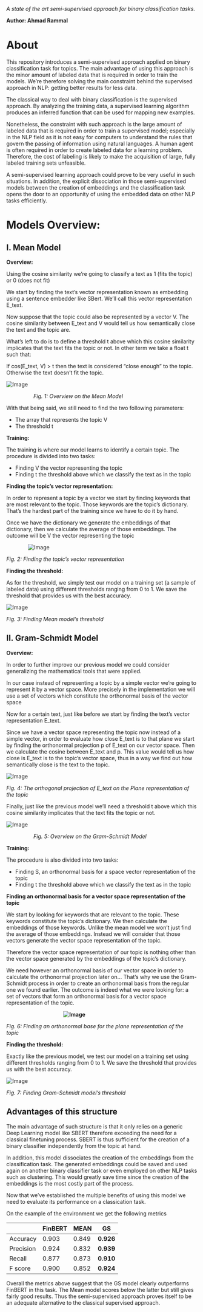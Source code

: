 *A state of the art semi-supervised approach for binary classification tasks.*

**Author: Ahmad Rammal**

# About
This repository introduces a semi-supervised approach applied on binary classification task for topics.
The main advantage of using this approach is the minor amount of labeled data that is required in order to train the models. We’re therefore solving the main constraint behind the supervised approach in NLP: getting better results for less data.

The classical way to deal with binary classification is the supervised approach. By analyzing the training data, a supervised learning algorithm produces an inferred function that can be used for mapping new examples. 

Nonetheless, the constraint with such approach is the large amount of labeled data that is required in order to train a supervised model; especially in the NLP field as it is not easy for computers to understand the rules that govern the passing of information using natural languages.  A human agent is often required in order to create labeled data for a learning problem. Therefore, the cost of labeling is likely to make the acquisition of large, fully labeled training sets unfeasible. 

A semi-supervised learning approach could prove to be very useful in such situations. In addition, the explicit dissociation in those semi-supervised models between the creation of embeddings and the classification task opens the door to an opportunity of using the embedded data on other NLP tasks efficiently.

# Models Overview:

## I. Mean Model

**Overview:**

Using the cosine similarity we’re going to classify a text as 1 (fits the topic) or 0 (does not fit)

We start by finding the text’s vector representation known as embedding using a sentence embedder like SBert. We’ll call this vector representation E\_text.

Now suppose that the topic could also be represented by a vector V. The cosine similarity between E\_text and V would tell us how semantically close the text and the topic are. 

What’s left to do is to define a threshold t above which this cosine similarity implicates that the text fits the topic or not. In other term we take a float t such that:

If cos(E\_text, V) > t then the text is considered “close enough” to the topic. Otherwise the text doesn’t fit the topic.

![Image](Aspose.Words.88ad23da-b2a6-4d11-b15e-e1f4a6e03cd7.001.png)

`          `*Fig. 1: Overview on the Mean Model* 

With that being said, we still need to find the two following parameters:

- The array that represents the topic V
- The threshold t

**Training:**

The training is where our model learns to identify a certain topic. The procedure is divided into two tasks:

- Finding V the vector representing the topic 
- Finding t the threshold above which we classify the text as in the topic

**Finding the topic’s vector representation:**

In order to represent a topic by a vector we start by finding keywords that are most relevant to the topic. Those keywords are the topic’s dictionary. That’s the hardest part of the training since we have to do it by hand. 

Once we have the dictionary we generate the embeddings of that dictionary, then we calculate the average of those embeddings. The outcome will be V the vector representing the topic

`        `![Image](Aspose.Words.88ad23da-b2a6-4d11-b15e-e1f4a6e03cd7.002.png)

*Fig. 2: Finding the topic’s vector representation*

**Finding the threshold:**

As for the threshold, we simply test our model on a training set (a sample of labeled data) using different thresholds ranging from 0 to 1. We save the threshold that provides us with the best accuracy.

![Image](Aspose.Words.88ad23da-b2a6-4d11-b15e-e1f4a6e03cd7.003.png)

*Fig. 3: Finding Mean model’s threshold*

## II. Gram-Schmidt Model

**Overview:**

In order to further improve our previous model we could consider generalizing the mathematical tools that were applied. 

In our case instead of representing a topic by a simple vector we’re going to represent it by a vector space. More precisely in the implementation we will use a set of vectors which constitute the orthonormal basis of the vector space

Now for a certain text, just like before we start by finding the text’s vector representation E\_text.

Since we have a vector space representing the topic now instead of a simple vector, in order to evaluate how close E\_text is to that plane we start by finding the orthonormal projection p of E\_text on our vector space. Then we calculate the cosine between E\_text and p. This value would tell us how close is E\_text is to the topic’s vector space, thus in a way we find out how semantically close is the text to the topic.

![Image](Aspose.Words.88ad23da-b2a6-4d11-b15e-e1f4a6e03cd7.004.png)

*Fig. 4: The orthogonal projection of E\_text on the Plane representation of the topic*

Finally, just like the previous model we’ll need a threshold t above which this cosine similarity implicates that the text fits the topic or not. 

![Image](Aspose.Words.88ad23da-b2a6-4d11-b15e-e1f4a6e03cd7.005.png)

`          `*Fig. 5: Overview on the Gram-Schmidt Model* 

**Training:**

The procedure is also divided into two tasks:

- Finding S, an orthonormal basis for a space vector representation of the topic 
- Finding t the threshold above which we classify the text as in the topic

**Finding an orthonormal basis for a vector space representation of the topic**

We start by looking for keywords that are relevant to the topic. These keywords constitute the topic’s dictionary. We then calculate the embeddings of those keywords. Unlike the mean model we won’t just find the average of those embeddings. Instead we will consider that those vectors generate the vector space representation of the topic. 

Therefore the vector space representation of our topic is nothing other than the vector space generated by the embeddings of the topic’s dictionary.

We need however an orthonormal basis of our vector space in order to calculate the orthonormal projection later on… That’s why we use the Gram-Schmidt process in order to create an orthonormal basis from the regular one we found earlier. The outcome is indeed what we were looking for: a set of vectors that form an orthonormal basis for a vector space representation of the topic.

`                     `**![Image](Aspose.Words.88ad23da-b2a6-4d11-b15e-e1f4a6e03cd7.006.png)**

*Fig. 6: Finding an orthonormal base for the plane representation of the topic*

**Finding the threshold:**

Exactly like the previous model, we test our model on a training set using different thresholds ranging from 0 to 1. We save the threshold that provides us with the best accuracy.

![Image](Aspose.Words.88ad23da-b2a6-4d11-b15e-e1f4a6e03cd7.007.png)

*Fig. 7: Finding Gram-Schmidt model’s threshold*

## Advantages of this structure
The main advantage of such structure is that it only relies on a generic Deep Learning model like SBERT therefore exceeding the need for a classical finetuning process. SBERT is thus sufficient for the creation of a binary classifier independently from the topic at hand.

In addition, this model dissociates the creation of the embeddings from the classification task. The generated embeddings could be saved and used again on another binary classifier task or even employed on other NLP tasks such as clustering. This would greatly save time since the creation of the embeddings is the most costly part of the process.

Now that we’ve established the multiple benefits of using this model we need to evaluate its performance on a classication task.


On the example of the environment we get the following metrics

||FinBERT|MEAN|GS|
| - | - | - | - |
|Accuracy|0.903|0.849|**0.926**|
|Precision|0.924|0.832|**0.939**|
|Recall|0.877|0.873|**0.910**|
|F score|0.900|0.852|**0.924**|

                          

Overall the metrics above suggest that the GS model clearly outperforms FinBERT in this task. The Mean model scores below the latter but still gives fairly good results. Thus the semi-supervised approach proves itself to be an adequate alternative to the classical supervised approach.

